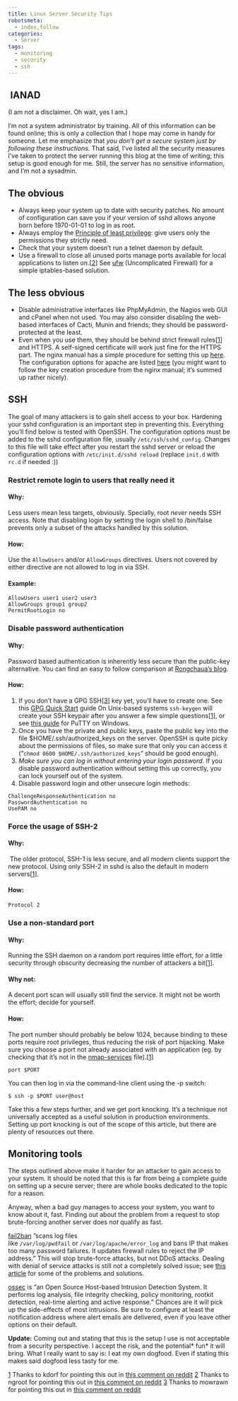 ```yaml
---
title: Linux Server Security Tips
robotsmeta:
  - index,follow
categories:
  - Server
tags:
  - monitoring
  - security
  - ssh
---
```

##  IANAD

(I am not a disclaimer. Oh wait, yes I am.)

I’m not a system administrator by training. All of this information can be found online; this is only a collection that I hope may come in handy for someone. Let me emphasize that *you don’t get a secure system just by following these instructions.* That said, I’ve listed all the security measures I’ve taken to protect the server running this blog at the time of writing; this setup is good enough for me. Still, the server has no sensitive information, and I’m not a sysadmin.

<!-- more -->

## The obvious

*   Always keep your system up to date with security patches. No amount of configuration can save you if your version of sshd allows anyone born before 1970-01-01 to log in as root.
*   Always employ the [Principle of least privilege][1]: give users only the permissions they strictly need.
*   Check that your system doesn’t run a telnet daemon by default.
*   Use a firewall to close all unused ports manage ports available for local applications to listen on.[[2][2]] See [ufw][3] (Uncomplicated Firewall) for a simple iptables-based solution.

 [1]: http://en.wikipedia.org/wiki/Principle_of_least_privilege
 [2]: #footer-2
 [3]: https://help.ubuntu.com/community/UFW

## The less obvious

*   Disable administrative interfaces like PhpMyAdmin, the Nagios web GUI and cPanel when not used. You may also consider disabling the web-based interfaces of Cacti, Munin and friends; they should be password-protected at the least.
*   Even when you use them, they should be behind strict firewall rules[[1][4]] and HTTPS. A self-signed certificate will work just fine for the HTTPS part. The nginx manual has a simple procedure for setting this up [here][5]. The configuration options for apache are listed [here][6] (you might want to follow the key creation procedure from the nginx manual; it’s summed up rather nicely).

 [4]: #footer-1
 [5]: http://wiki.nginx.org/HttpSslModule
 [6]: http://httpd.apache.org/docs/2.0/ssl/ssl_howto.html

## SSH

The goal of many attackers is to gain shell access to your box. Hardening your sshd configuration is an important step in preventing this. Everything you’ll find below is tested with OpenSSH. The configuration options must be added to the sshd configuration file, usually `/etc/ssh/sshd_config`. Changes to this file will take effect after you restart the sshd server or reload the configuration options with `/etc/init.d/sshd reload` (replace `init.d` with `rc.d` if needed :))

### Restrict remote login to users that really need it

#### Why:

Less users mean less targets, obviously. Specially, root *never* needs SSH access. Note that disabling login by setting the login shell to /bin/false prevents only a subset of the attacks handled by this solution.

#### How:

Use the `AllowUsers` and/or `AllowGroups` directives. Users not covered by either directive are not allowed to log in via SSH.

#### Example:

    AllowUsers user1 user2 user3
    AllowGroups group1 group2
    PermitRootLogin no

### Disable password authentication

#### **Why:**

Password based authentication is inherently less secure than the public-key alternative. You can find an easy to follow comparison at [Rongchaua’s blog][7].

 [7]: http://rongchaua.net/blog/ssh-password-vs-public-key/

#### How:

1.  If you don’t have a GPG SSH[[3][8]] key yet, you’ll have to create one. See this [GPG Quick Start][9] guide On Unix-based systems `ssh-keygen` will create your SSH keypair after you answer a few simple questions[[1][4]], or see [this guide][10] for PuTTY on Windows.
2.  Once you have the private and public keys, paste the public key into the file $HOME/.ssh/authorized_keys on the server. OpenSSH is quite picky about the permissions of files, so make sure that only you can access it (“`chmod 0600 $HOME/.ssh/authorized_keys`“ should be good enough).
3.  *Make sure you can log in without entering your login password.* If you disable password authentication without setting this up correctly, you can lock yourself out of the system.
4.  Disable password login and other unsecure login methods:

 [8]: #footer-3
 [9]: http://www.madboa.com/geek/gpg-quickstart/
 [10]: http://unixwiz.net/techtips/putty-openssh.html#keypair

    ChallengeResponseAuthentication no
    PasswordAuthentication no
    UsePAM no

### Force the usage of SSH-2

#### Why:

 The older protocol, SSH-1 is less secure, and all modern clients support the new protocol. Using only SSH-2 in sshd is also the default in modern servers[[1][4]].

#### How:

    Protocol 2

### Use a non-standard port

#### Why:

Running the SSH daemon on a random port requires little effort, for a little security through obscurity decreasing the number of attackers a bit[[1][4]].

#### Why not:

A decent port scan will usually still find the service. It might not be worth the effort; decide for yourself.

#### **How:**

The port number should probably be below 1024, because binding to these ports require root privileges, thus reducing the risk of port hijacking. Make sure you choose a port not already associated with an application (eg. by checking that it’s not in the [nmap-services][11] file).[[1][4]]

 [11]: http://nmap.org/book/nmap-services.html

    port $PORT

You can then log in via the command-line client using the -p switch:

    $ ssh -p $PORT user@host

Take this a few steps further, and we get port knocking. It’s a technique not universally accepted as a useful solution in production environments. Setting up port knocking is out of the scope of this article, but there are plenty of resources out there.

## Monitoring tools

The steps outlined above make it harder for an attacker to gain access to your system. It should be noted that this is far from being a complete guide on setting up a secure server; there are whole books dedicated to the topic for a reason.

Anyway, when a bad guy manages to access your system, you want to know about it, fast. Finding out about the problem from a request to stop brute-forcing another server does *not* qualify as fast.

[fail2ban][12] ”scans log files like `/var/log/pwdfail` or `/var/log/apache/error_log` and bans IP that makes too many password failures. It updates firewall rules to reject the IP address.” This will stop brute-force attacks, but not DDoS attacks. Dealing with denial of service attacks is still not a completely solved issue; see [this article][13] for some of the problems and solutions.

 [12]: http://www.fail2ban.org/wiki/index.php/Main_Page
 [13]: http://thenextweb.com/media/2011/05/02/ddos-attacks-prevention-and-mitigation/

[ossec][14] is “an Open Source Host-based Intrusion Detection System. It performs log analysis, file integrity checking, policy monitoring, rootkit detection, real-time alerting and active response.” Chances are it will pick up the side-effects of most intrusions. Be sure to configure at least the notification address where alert emails are delivered, even if you leave other options on their default.

 [14]: http://www.ossec.net/

**Update:** Coming out and stating that this is the setup I use is not acceptable from a security perspective. I accept the risk, and the potential* fun* it will bring. What I really want to say is: I eat my own dogfood. Even if stating this makes said dogfood less tasty for me.

[1] Thanks to kdorf for pointing this out in [this comment on reddit][15]
[2] Thanks to ngroot for pointing this out in [this comment on reddit][16]
[3] Thanks to mowrawn for pointing this out in [this comment on reddit][17]

 [15]: http://www.reddit.com/r/linux/comments/n2g2n/basic_linux_server_security_tips/c35qx08
 [16]: http://www.reddit.com/r/linux/comments/n2g2n/basic_linux_server_security_tips/c35tetr
 [17]: http://www.reddit.com/r/linux/comments/n2g2n/basic_linux_server_security_tips/c35u3yr
